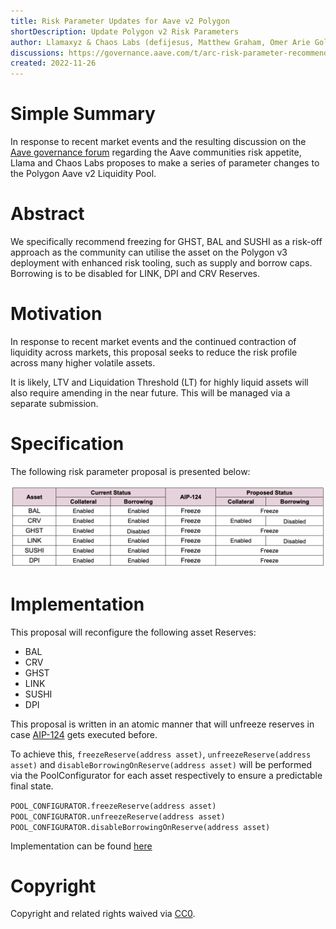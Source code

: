 ```yaml
---
title: Risk Parameter Updates for Aave v2 Polygon
shortDescription: Update Polygon v2 Risk Parameters
author: Llamaxyz & Chaos Labs (defijesus, Matthew Graham, Omer Arie Goldberg, Yonatan Haimowitz)
discussions: https://governance.aave.com/t/arc-risk-parameter-recommendations-for-aave-v2-polygon-2022-11-25/10826
created: 2022-11-26
---
```


# Simple Summary

In response to recent market events and the resulting discussion on the [Aave governance forum](https://governance.aave.com/t/arc-risk-parameter-recommendations-for-aave-v2-eth-2022-11-22/10757) regarding the Aave communities risk appetite, Llama and Chaos Labs proposes to make a series of parameter changes to the Polygon Aave v2 Liquidity Pool.

# Abstract

We specifically recommend freezing for GHST, BAL and SUSHI as a risk-off approach as the community can utilise the asset on the Polygon v3 deployment with enhanced risk tooling, such as supply and borrow caps. Borrowing is to be disabled for LINK, DPI and CRV Reserves.

# Motivation

In response to recent market events and the continued contraction of liquidity across markets, this proposal seeks to reduce the risk profile across many higher volatile assets.

It is likely, LTV and Liquidation Threshold (LT) for highly liquid assets will also require amending in the near future. This will be managed via a separate submission.

# Specification

The following risk parameter proposal is presented below:

![](../assets/RISK-PARAMS-UPDATE-AAVE-V2-POLYGON/table.png)

# Implementation

This proposal will reconfigure the following asset Reserves:

* BAL
* CRV
* GHST
* LINK
* SUSHI
* DPI


This proposal is written in an atomic manner that will unfreeze reserves in case [AIP-124](https://app.aave.com/governance/proposal/?proposalId=124) gets executed before.

To achieve this, `freezeReserve(address asset)`, `unfreezeReserve(address asset)` and `disableBorrowingOnReserve(address asset)` will be performed via the PoolConfigurator for each asset respectively to ensure a predictable final state.


`POOL_CONFIGURATOR.freezeReserve(address asset)`
`POOL_CONFIGURATOR.unfreezeReserve(address asset)`
`POOL_CONFIGURATOR.disableBorrowingOnReserve(address asset)`


Implementation can be found [here](https://github.com/defijesus/risk-params-update-v2-polygon)

# Copyright

Copyright and related rights waived via [CC0](https://creativecommons.org/publicdomain/zero/1.0/).
